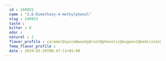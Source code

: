 ```yaml
---
  id : 240925
  name : "2,6-Dimethoxy-4-methylphenol"
  slug : 240925
  taste : 
  bitter : 0
  odor : 
  natural : 1
  flavor_profile : caramel@spice@woody@root@phenolic@eugenol@medicinal@smoke
  fema_flavor_profile : 
  date : 2019-03-26T08:47:11+01:00
---
```



